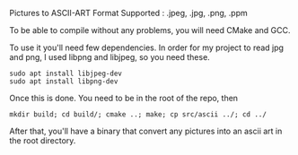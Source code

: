 Pictures to ASCII-ART
Format Supported : .jpeg, .jpg, .png, .ppm

To be able to compile without any problems, you will need CMake and GCC.

To use it you'll need few dependencies.
In order for my project to read jpg and png, I used libpng and  libjpeg, so you need these.
```
sudo apt install libjpeg-dev
sudo apt install libpng-dev
```

Once this is done.
You need to be in the root of the repo, then
```
mkdir build; cd build/; cmake ..; make; cp src/ascii ../; cd ../
```

After that, you'll have a binary that convert any pictures into an ascii art in the root directory.